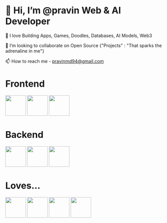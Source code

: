 # 👋 Hi, I’m @pravin Web & AI Developer
👀 I love Building Apps, Games, Doodles, Databases, AI Models, Web3  

💞️ I’m looking to collaborate on Open Source {"Projects" : "That sparks the adrenaline in me"}

📫 How to reach me - pravinmd94@gmail.com

# Frontend
<p float="left"> 
<img height="64" width="64" src="https://cdn.jsdelivr.net/gh/devicons/devicon@latest/icons/jquery/jquery-original-wordmark.svg" />
<img height="64" width="64" src="https://cdn.jsdelivr.net/gh/devicons/devicon@latest/icons/vuejs/vuejs-original-wordmark.svg" />
          
<!-- <img height="64" width="64" src="https://cdn.jsdelivr.net/gh/devicons/devicon@latest/icons/angular/angular-original.svg" />
<img height="64" width="64" src="https://cdn.jsdelivr.net/gh/devicons/devicon@latest/icons/react/react-original-wordmark.svg" />             -->
<img height="64" width="64" src="https://cdn.jsdelivr.net/gh/devicons/devicon@latest/icons/nextjs/nextjs-original.svg" />

          
# Backend
<p float="left"> 
<img height="64" width="64" src="https://cdn.jsdelivr.net/gh/devicons/devicon@latest/icons/php/php-original.svg" />
<img height="64" width="64" src="https://cdn.jsdelivr.net/gh/devicons/devicon/icons/python/python-original.svg" />
<img height="64" width="64" src="https://cdn.jsdelivr.net/gh/devicons/devicon/icons/nodejs/nodejs-plain-wordmark.svg" />


# Loves...
<p float="left">
<img height="64" width="64" src="https://cdn.jsdelivr.net/gh/devicons/devicon/icons/postgresql/postgresql-plain-wordmark.svg" />          
<img height="64" width="64" src="https://cdn.jsdelivr.net/gh/devicons/devicon@latest/icons/bash/bash-original.svg" /       
<img height="64" width="64" src="https://cdn.jsdelivr.net/gh/devicons/devicon/icons/linux/linux-original.svg" />
<img height="64" width="64" src="https://cdn.jsdelivr.net/gh/devicons/devicon/icons/docker/docker-plain-wordmark.svg" />
<img height="64" width="64" src="https://cdn.jsdelivr.net/gh/devicons/devicon@latest/icons/kubernetes/kubernetes-plain-wordmark.svg" />
  






          
          
          
          
                    
          
          
          
          
          
          
          
                    
          
          
                    
          
</p>
          
          

<!---
pravintargaryen/pravintargaryen is a ✨ special ✨ repository because its `README.md` (this file) appears on your GitHub profile.
You can click the Preview link to take a look at your changes.
--->
